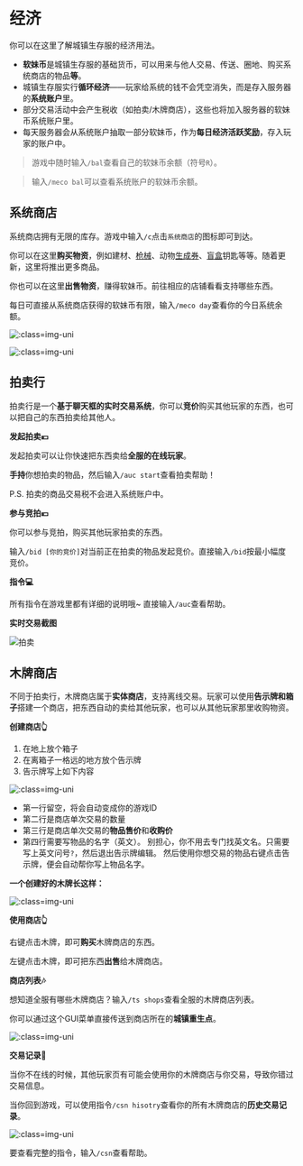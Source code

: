 # 经济

你可以在这里了解城镇生存服的经济用法。

- **软妹币**是城镇生存服的基础货币，可以用来与他人交易、传送、圈地、购买系统商店的物品**等**。
- 城镇生存服实行**循环经济**——玩家给系统的钱不会凭空消失，而是存入服务器的**系统账户**里。
- 部分交易活动中会产生税收（如拍卖/木牌商店），这些也将加入服务器的软妹币系统账户里。
- 每天服务器会从系统账户抽取一部分软妹币，作为**每日经济活跃奖励**，存入玩家的账户中。

> 游戏中随时输入`/bal`查看自己的软妹币余额（符号`R`）。

> 输入`/meco bal`可以查看系统账户的软妹币余额。

## 系统商店

系统商店拥有无限的库存。游戏中输入`/c`点击`系统商店`的图标即可到达。

你可以在这里**购买物资**，例如建材、[枪械](/features/guns.md)、动物[生成券](/features/farmfrenzy.md)、[盲盒](/features/crates.md)钥匙等等。随着更新，这里将推出更多商品。

你也可以在这里**出售物资**，赚得软妹币。前往相应的店铺看看支持哪些东西。

每日可直接从系统商店获得的软妹币有限，输入`/meco day`查看你的今日系统余额。

![](https://mewcraft-homepage.oss-cn-zhangjiakou.aliyuncs.com/images/20210803221011.png ':class=img-uni')

![](https://mewcraft-homepage.oss-cn-zhangjiakou.aliyuncs.com/images/20210803214453.png ':class=img-uni')

## 拍卖行

拍卖行是一个**基于聊天框的实时交易系统**，你可以**竞价**购买其他玩家的东西，也可以把自己的东西拍卖给其他人。

**发起拍卖💴**

发起拍卖可以让你快速把东西卖给**全服的在线玩家**。

**手持**你想拍卖的物品，然后输入`/auc start`查看拍卖帮助！

P.S. 拍卖的商品交易税不会进入系统账户中。

**参与竞拍💴**

你可以参与竞拍，购买其他玩家拍卖的东西。

输入`/bid [你的竞价]`对当前正在拍卖的物品发起竞价。直接输入`/bid`按最小幅度竞价。

**指令💻**

所有指令在游戏里都有详细的说明哦~ 直接输入`/auc`查看帮助。

**实时交易截图**

![拍卖](https://mewcraft-homepage.oss-cn-zhangjiakou.aliyuncs.com/images/heh-auc.jpg ':class=img-uni')

## 木牌商店

不同于拍卖行，木牌商店属于**实体商店**，支持离线交易。玩家可以使用**告示牌和箱子**搭建一个商店，把东西自动的卖给其他玩家，也可以从其他玩家那里收购物资。

**创建商店👆**

1. 在地上放个箱子
2. 在离箱子一格远的地方放个告示牌
3. 告示牌写上如下内容

![](https://mewcraft-homepage.oss-cn-zhangjiakou.aliyuncs.com/images/20210803210831.png ':class=img-uni')

- 第一行留空，将会自动变成你的游戏ID
- 第二行是商店单次交易的数量
- 第三行是商店单次交易的**物品售价**和**收购价**
- 第四行需要写物品的名字（英文）。
  别担心，你不用去专门找英文名。只需要写上英文问号`?`，然后退出告示牌编辑。
  然后使用你想交易的物品<kbd>右键点击</kbd>告示牌，便会自动帮你写上物品名字。

**一个创建好的木牌长这样：**

![](https://mewcraft-homepage.oss-cn-zhangjiakou.aliyuncs.com/images/20210803211653.png ':class=img-uni')

**使用商店👆**

<kbd>右键点击</kbd>木牌，即可**购买**木牌商店的东西。

<kbd>左键点击</kbd>木牌，即可把东西**出售**给木牌商店。

**商店列表🎶**

想知道全服有哪些木牌商店？输入`/ts shops`查看全服的木牌商店列表。

你可以通过这个GUI菜单直接传送到商店所在的**城镇重生点**。

![](https://mewcraft-homepage.oss-cn-zhangjiakou.aliyuncs.com/images/20210803214045.png ':class=img-uni')

**交易记录📕**

当你不在线的时候，其他玩家页有可能会使用你的木牌商店与你交易，导致你错过交易信息。

当你回到游戏，可以使用指令`/csn hisotry`查看你的所有木牌商店的**历史交易记录**。

![](https://mewcraft-homepage.oss-cn-zhangjiakou.aliyuncs.com/images/20210803214319.png ':class=img-uni')

要查看完整的指令，输入`/csn`查看帮助。